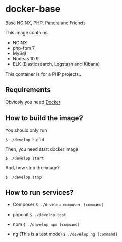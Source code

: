# docker-base
Base NGINX, PHP, Panera and Friends

This image contains

+ NGINX
+ php-fpm 7
+ MySql
+ NodeJs 10.9
+ ELK (Elasticsearch, Logstash and Kibana)

This container is for a PHP projects..


## Requirements

Obviosly you need [Docker](https://www.docker.com/products/docker-desktop)

## How to build the image?

You should only run 

```$ ./develop build```

Then, you need start docker image

```$ ./develop start```

And, how stop the image?

```$ ./develop stop```

## How to run services?

+ Composer
    ```$ ./develop composer [command]```

+ phpunit
    ```$ ./develop test ```

+ npm
    ```$ ./develop npm [command] ```

+ ng (This is a test mode)
    ```$ ./develop ng [command] ```
